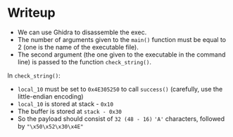 # Writeup

   - We can use Ghidra to disassemble the exec.
   - The number of arguments given to the `main()` function must be equal to 2 (one is the name of the executable file).
   - The second argument (the one given to the executable in the command line) is passed to the function `check_string()`.

In `check_string()`:
   - `local_10` must be set to `0x4E305250` to call `success()` (carefully, use the little-endian encoding)
   - `local_10` is stored at stack - `0x10`
   - The buffer is stored at `stack - 0x30`
   - So the payload should consist of `32 (48 - 16)` `'A'` characters, followed by `"\x50\x52\x30\x4E"`